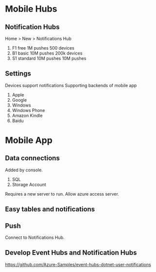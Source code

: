 # Mobile Hubs
  
## Notification Hubs

Home > New > Notifications Hub

1. F1 free 1M pushes 500 devices
2. B1 basic 10M pushes 200k devices
3. S1 standard 10M pushes 10M pushes

## Settings

Devices support notifications
  Supporting backends of mobile app

1. Apple
2. Google
3. Windows
4. Windows Phone
5. Amazon Kindle
6. Baidu


# Mobile App

## Data connections 
Added by console.

1. SQL
2. Storage Account

Requires a new server to run.
Allow azure access server.


## Easy tables and notifications

## Push
  Connect to Notifications Hub.

## Develop Event Hubs and Notification Hubs

https://github.com/Azure-Samples/event-hubs-dotnet-user-notifications





